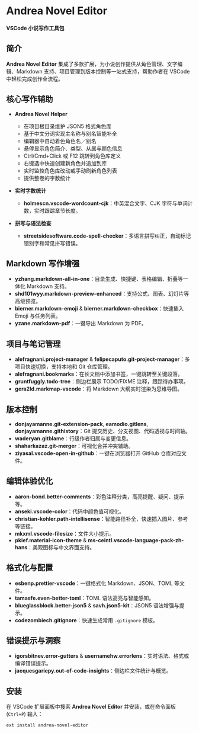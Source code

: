 # Andrea Novel Editor

**VSCode 小说写作工具包**

## 简介

**Andrea Novel Editor** 集成了多款扩展，为小说创作提供从角色管理、文字编辑、Markdown 支持、项目管理到版本控制等一站式支持，帮助作者在 VSCode 中轻松完成创作全流程。

## 核心写作辅助

- **Andrea Novel Helper**  
  - 在项目根目录维护 JSON5 格式角色库  
  - 基于中文分词实现主名称与别名智能补全  
  - 编辑器中自动着色角色名／别名  
  - 悬停显示角色简介、类型、从属与颜色信息  
  - Ctrl/Cmd+Click 或 F12 跳转到角色库定义  
  - 右键选中快速创建新角色并追加到库  
  - 实时监控角色库改动或手动刷新角色列表 
  - 提供整卷的字数统计

- **实时字数统计**  
  - **holmescn.vscode-wordcount-cjk**：中英混合文字、CJK 字符与单词计数，实时跟踪章节长度。  

- **拼写与语法检查**  
  - **streetsidesoftware.code-spell-checker**：多语言拼写纠正，自动标记错别字和常见拼写错误。  

## Markdown 写作增强

- **yzhang.markdown-all-in-one**：目录生成、快捷键、表格编辑、折叠等一体化 Markdown 支持。  
- **shd101wyy.markdown-preview-enhanced**：支持公式、图表、幻灯片等高级预览。  
- **bierner.markdown-emoji** & **bierner.markdown-checkbox**：快速插入 Emoji 与任务列表。  
- **yzane.markdown-pdf**：一键导出 Markdown 为 PDF。  

## 项目与笔记管理

- **alefragnani.project-manager** & **felipecaputo.git-project-manager**：多项目快速切换，支持本地和 Git 仓库管理。  
- **alefragnani.bookmarks**：在长文档中添加书签，一键跳转至关键段落。  
- **gruntfuggly.todo-tree**：侧边栏展示 TODO/FIXME 注释，跟踪待办事项。  
- **gera2ld.markmap-vscode**：将 Markdown 大纲实时渲染为思维导图。  

## 版本控制

- **donjayamanne.git-extension-pack**, **eamodio.gitlens**, **donjayamanne.githistory**：Git 提交历史、分支视图、代码透视与时间轴。  
- **waderyan.gitblame**：行级作者归属与变更信息。  
- **shaharkazaz.git-merger**：可视化合并冲突辅助。  
- **ziyasal.vscode-open-in-github**：一键在浏览器打开 GitHub 仓库对应文件。  

## 编辑体验优化

- **aaron-bond.better-comments**：彩色注释分类，高亮提醒、疑问、提示等。  
- **anseki.vscode-color**：代码中颜色值可视化。  
- **christian-kohler.path-intellisense**：智能路径补全，快速插入图片、参考等链接。  
- **mkxml.vscode-filesize**：文件大小提示。  
- **pkief.material-icon-theme** & **ms-ceintl.vscode-language-pack-zh-hans**：美观图标与中文界面支持。  

## 格式化与配置

- **esbenp.prettier-vscode**：一键格式化 Markdown、JSON、TOML 等文件。  
- **tamasfe.even-better-toml**：TOML 语法高亮与智能感知。  
- **blueglassblock.better-json5** & **savh.json5-kit**：JSON5 语法增强与提示。  
- **codezombiech.gitignore**：快速生成常用 `.gitignore` 模板。  

## 错误提示与洞察

- **igorsbitnev.error-gutters** & **usernamehw.errorlens**：实时语法、格式或编译错误提示。  
- **jacquesgariepy.out-of-code-insights**：侧边栏文件统计与概览。  

## 安装

在 VSCode 扩展面板中搜索 **Andrea Novel Editor** 并安装，或在命令面板 (`Ctrl+P`) 输入：

```shell
ext install andrea-novel-editor
